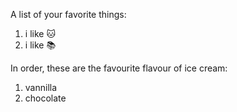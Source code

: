 A list of your favorite things:
1. i like 🐱
2. i like 📚

In order, these are the favourite flavour of ice cream:
 1. vannilla
 2. chocolate

